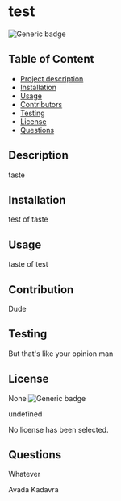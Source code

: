 # test

  ![Generic badge](https://img.shields.io/badge/No-License-<COLOR>.svg)


  ## Table of Content
  - [Project description](#Description)
  - [Installation](#Installation)
  - [Usage](#Usage)
  - [Contributors](#Contributors)
  - [Testing](#Testing)
  - [License](#License)
  - [Questions](#Questions)

  ## Description
  taste

  ## Installation
  test of taste

  ## Usage
  taste of test

  ## Contribution
  Dude

  ## Testing
  But that's like your opinion man

  ## License
  None
  ![Generic badge](https://img.shields.io/badge/No-License-<COLOR>.svg)

  undefined

  No license has been selected.

  ## Questions
  Whatever

  Avada Kadavra
